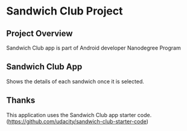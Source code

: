 # Sandwich Club Project

## Project Overview
Sandwich Club app is part of Android developer Nanodegree Program

## Sandwich Club App
Shows the details of each sandwich once it is selected.

## Thanks

This application uses the Sandwich Club app starter code.(https://github.com/udacity/sandwich-club-starter-code)
